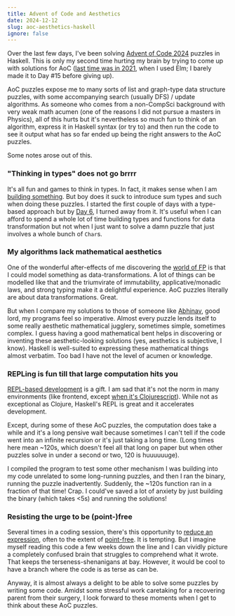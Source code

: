 ```yaml
---
title: Advent of Code and Aesthetics
date: 2024-12-12
slug: aoc-aesthetics-haskell
ignore: false
---
```


Over the last few days, I've been solving [Advent of Code 2024](https://adventofcode.com/2024/) puzzles in Haskell. This is only my second time hurting my brain by trying to come up with solutions for AoC ([last time was in 2021](https://github.com/chandru89new/elm-aoc), when I used Elm; I barely made it to Day #15 before giving up).

AoC puzzles expose me to many sorts of list and graph-type data structure puzzles, with some accompanying search (usually DFS) / update algorithms. As someone who comes from a non-CompSci background with very weak math acumen (one of the reasons I did not pursue a masters in Physics), all of this hurts but it's nevertheless so much fun to think of an algorithm, express it in Haskell syntax (or try to) and then run the code to see it output what has so far ended up being the right answers to the AoC puzzles.

Some notes arose out of this.

### "Thinking in types" does not go brrrr

It's all fun and games to think in types. In fact, it makes sense when I am [building something](https://github.com/chandru89new/rdigest). But boy does it suck to introduce sum types and such when doing these puzzles. I started the first couple of days with a type-based approach but by [Day 6](https://github.com/chandru89new/aoc2024/blob/main/app/Day6.hs), I turned away from it. It's useful when I can afford to spend a whole lot of time building types and functions for data transformation but not when I just want to solve a damn puzzle that just involves a whole bunch of `Char`s.

### My algorithms lack mathematical aesthetics

One of the wonderful after-effects of me discovering the [world of FP](https://en.wikipedia.org/wiki/Functional_programming) is that I could model something as data-transformations. A lot of things can be modelled like that and the triumvirate of immutability, applicative/monadic laws, and strong typing make it a delightful experience. AoC puzzles literally are about data transformations. Great.

But when I compare my solutions to those of someone like [Abhinav](https://github.com/abhin4v/AoC24), good lord, my programs feel so imperative. Almost every puzzle lends itself to some really aesthetic mathematical jugglery, sometimes simple, sometimes complex. I guess having a good mathematical bent helps in discovering or inventing these aesthetic-looking solutions (yes, aesthetics is subjective, I know). Haskell is well-suited to expressing these mathematical things almost verbatim. Too bad I have not the level of acumen or knowledge.

### REPLing is fun till that large computation hits you

[REPL-based development](https://blog.cleancoder.com/uncle-bob/2020/05/27/ReplDrivenDesign.html) is a gift. I am sad that it's not the norm in many environments (like frontend, except [when it's Clojurescript](https://www.youtube.com/watch?v=toGEegAzrZA)). While not as exceptional as Clojure, Haskell's REPL is great and it accelerates development.

Except, during some of these AoC puzzles, the computation does take a while and it's a long pensive wait because sometimes I can't tell if the code went into an infinite recursion or it's just taking a long time. (Long times here mean ~120s, which doesn't feel all that long on paper but when other puzzles solve in under a second or two, 120 is huuuuuuge).

I compiled the program to test some other mechanism I was building into my code unrelated to some long-running puzzles, and then I ran the binary, running the puzzle inadvertently. Suddenly, the ~120s function ran in a fraction of that time! Crap. I could've saved a lot of anxiety by just building the binary (which takes <5s) and running the solutions!

### Resisting the urge to be (point-)free

Several times in a coding session, there's this opportunity to [reduce an expression](https://wiki.haskell.org/Eta_conversion), often to the extent of [point-free](https://wiki.haskell.org/index.php?title=Pointfree). It is tempting. But I imagine myself reading this code a few weeks down the line and I can vividly picture a completely confused brain that struggles to comprehend what it wrote. That keeps the terseness-shenanigans at bay. However, it would be cool to have a branch where the code is as terse as can be.

Anyway, it is almost always a delight to be able to solve some puzzles by writing some code. Amidst some stressful work caretaking for a recovering parent from their surgery, I look forward to these moments when I get to think about these AoC puzzles.
